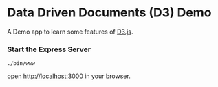 # Data Driven Documents (D3) Demo

A Demo app to learn some features of [D3.js](http://d3js.org).

### Start the Express Server

```
./bin/www
```

open [http://localhost:3000](http://localhost:3000) in your browser.

